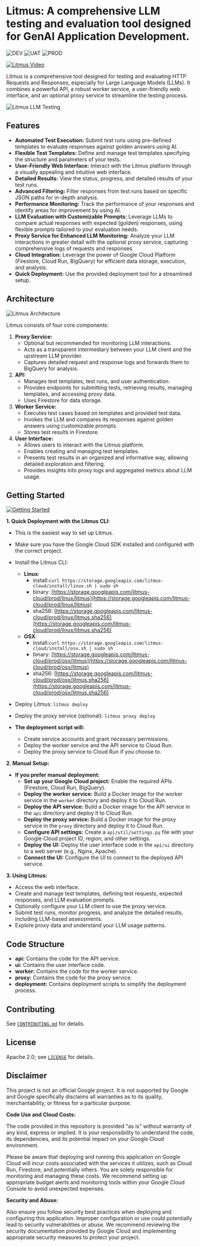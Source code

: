 # Litmus: A comprehensive LLM testing and evaluation tool designed for GenAI Application Development.

![DEV](https://github.com/google/litmus/actions/workflows/dev_deploy.yml/badge.svg)
![UAT](https://github.com/google/litmus/actions/workflows/uat_deploy.yml/badge.svg)
![PROD](https://github.com/google/litmus/actions/workflows/prod_deploy.yml/badge.svg)

[![Litmus Video](/docs/public/img/litmus-video-piay.png)](https://google.github.io/litmus/what-is-litmus)

Litmus is a comprehensive tool designed for testing and evaluating HTTP Requests and Responses, especially for Large Language Models (LLMs).
It combines a powerful API, a robust worker service, a user-friendly web interface, and an optional proxy service to streamline the testing process.

![Litmus LLM Testing](/docs/public/img/litmus.png)

## Features

- **Automated Test Execution:** Submit test runs using pre-defined templates to evaluate responses against golden answers using AI.
- **Flexible Test Templates:** Define and manage test templates specifying the structure and parameters of your tests.
- **User-Friendly Web Interface:** Interact with the Litmus platform through a visually appealing and intuitive web interface.
- **Detailed Results:** View the status, progress, and detailed results of your test runs.
- **Advanced Filtering:** Filter responses from test runs based on specific JSON paths for in-depth analysis.
- **Performance Monitoring:** Track the performance of your responses and identify areas for improvement by using AI.
- **LLM Evaluation with Customizable Prompts:** Leverage LLMs to compare actual responses with expected (golden) responses, using flexible prompts tailored to your evaluation needs.
- **Proxy Service for Enhanced LLM Monitoring:** Analyze your LLM interactions in greater detail with the optional proxy service, capturing comprehensive logs of requests and responses.
- **Cloud Integration:** Leverage the power of Google Cloud Platform (Firestore, Cloud Run, BigQuery) for efficient data storage, execution, and analysis.
- **Quick Deployment:** Use the provided deployment tool for a streamlined setup.

## Architecture

![Litmus Architecture](/docs/public/img/litmus-architecture.png)

Litmus consists of four core components:

1. **Proxy Service:**
   - Optional but recommended for monitoring LLM interactions.
   - Acts as a transparent intermediary between your LLM client and the upstream LLM provider.
   - Captures detailed request and response logs and forwards them to BigQuery for analysis.
2. **API:**
   - Manages test templates, test runs, and user authentication.
   - Provides endpoints for submitting tests, retrieving results, managing templates, and accessing proxy data.
   - Uses Firestore for data storage.
3. **Worker Service:**
   - Executes test cases based on templates and provided test data.
   - Invokes the LLM and compares its responses against golden answers using customizable prompts.
   - Stores test results in Firestore.
4. **User Interface:**
   - Allows users to interact with the Litmus platform.
   - Enables creating and managing test templates.
   - Presents test results in an organized and informative way, allowing detailed exploration and filtering.
   - Provides insights into proxy logs and aggregated metrics about LLM usage.

## Getting Started

[![Getting Started](/docs/public/img/getting-started-play.png)](https://google.github.io/litmus/getting-started)

**1. Quick Deployment with the Litmus CLI:**

- This is the easiest way to set up Litmus.
- Make sure you have the Google Cloud SDK installed and configured with the correct project.

- Install the Litmus CLI:

  - **Linux**:
    - install:`curl https://storage.googleapis.com/litmus-cloud/install/linux.sh | sudo sh`
    - binary: [https://storage.googleapis.com/litmus-cloud/prod/linux/litmus](https://storage.googleapis.com/litmus-cloud/prod/linux/litmus)
    - sha256: [https://storage.googleapis.com/litmus-cloud/prod/linux/litmus.sha256](https://storage.googleapis.com/litmus-cloud/prod/linux/litmus.sha256)
  - **OSX**:
    - install:`curl https://storage.googleapis.com/litmus-cloud/install/osx.sh | sudo sh`
    - binary: [https://storage.googleapis.com/litmus-cloud/prod/osx/litmus](https://storage.googleapis.com/litmus-cloud/prod/osx/litmus)
    - sha256: [https://storage.googleapis.com/litmus-cloud/prod/osx/litmus.sha256](https://storage.googleapis.com/litmus-cloud/prod/osx/litmus.sha256)

- Deploy Litmus:
  `litmus deploy`

- Deploy the proxy service (optional):
  `litmus proxy deploy`

- **The deployment script will:**
  - Create service accounts and grant necessary permissions.
  - Deploy the worker service and the API service to Cloud Run.
  - Deploy the proxy service to Cloud Run if you choose to.

**2. Manual Setup:**

- **If you prefer manual deployment:**
  - **Set up your Google Cloud project:** Enable the required APIs (Firestore, Cloud Run, BigQuery).
  - **Deploy the worker service:** Build a Docker image for the worker service in the `worker` directory and deploy it to Cloud Run.
  - **Deploy the API service:** Build a Docker image for the API service in the `api` directory and deploy it to Cloud Run.
  - **Deploy the proxy service:** Build a Docker image for the proxy service in the `proxy` directory and deploy it to Cloud Run.
  - **Configure API settings:** Create a `api/util/settings.py` file with your Google Cloud project ID, region, and other settings.
  - **Deploy the UI:** Deploy the user interface code in the `api/ui` directory to a web server (e.g., Nginx, Apache).
  - **Connect the UI:** Configure the UI to connect to the deployed API service.

**3. Using Litmus:**

- Access the web interface.
- Create and manage test templates, defining test requests, expected responses, and LLM evaluation prompts.
- Optionally configure your LLM client to use the proxy service.
- Submit test runs, monitor progress, and analyze the detailed results, including LLM-based assessments.
- Explore proxy data and understand your LLM usage patterns.

## Code Structure

- **api:** Contains the code for the API service.
- **ui:** Contains the user interface code.
- **worker:** Contains the code for the worker service.
- **proxy:** Contains the code for the proxy service.
- **deployment:** Contains deployment scripts to simplify the deployment process.

## Contributing

See [`CONTRIBUTING.md`](CONTRIBUTING.md) for details.

## License

Apache 2.0; see [`LICENSE`](LICENSE) for details.

## Disclaimer

This project is not an official Google project. It is not supported by Google and Google specifically disclaims all warranties as to its quality, merchantability, or fitness for a particular purpose.

**Code Use and Cloud Costs:**

The code provided in this repository is provided "as is" without warranty of any kind, express or implied. It is your responsibility to understand the code, its dependencies, and its potential impact on your Google Cloud environment.

Please be aware that deploying and running this application on Google Cloud will incur costs associated with the services it utilizes, such as Cloud Run, Firestore, and potentially others. You are solely responsible for monitoring and managing these costs. We recommend setting up appropriate budget alerts and monitoring tools within your Google Cloud Console to avoid unexpected expenses.

**Security and Abuse:**

Also ensure you follow security best practices when deploying and configuring this application. Improper configuration or use could potentially lead to security vulnerabilities or abuse. We recommend reviewing the security documentation provided by Google Cloud and implementing appropriate security measures to protect your project.
